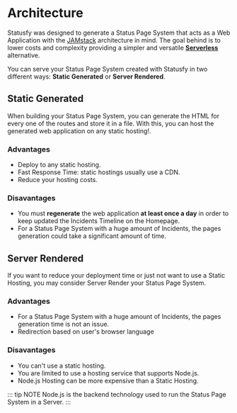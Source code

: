 # Architecture

Statusfy was designed to generate a Status Page System that acts as a Web Application with the [JAMstack](https://jamstack.org/) architecture in mind. The goal behind is to lower costs and complexity providing a simpler and versatile [**Serverless**](https://serverless.com/learn/overview/) alternative. 

You can serve your Status Page System created with Statusfy in two different ways: **Static Generated** or **Server Rendered**.

## Static Generated

When building your Status Page System, you can generate the HTML for every one of the routes and store it in a file. With this, you can host the generated web application on any static hosting!.

### Advantages

- Deploy to any static hosting.
- Fast Response Time: static hostings usually use a CDN.
- Reduce your hosting costs.

### Disavantages

- You must **regenerate** the web application **at least once a day** in order to keep updated the Incidents Timeline on the Homepage.
- For a Status Page System with a huge amount of Incidents, the pages generation could take a significant amount of time.

## Server Rendered

If you want to reduce your deployment time or just not want to use a Static Hosting, you may consider Server Render your Status Page System.

### Advantages

- For a Status Page System with a huge amount of Incidents, the pages generation time is not an issue.
- Redirection based on user's browser language

### Disavantages

- You can't use a static hosting.
- You are limited to use a hosting service that supports Node.js.
- Node.js Hosting can be more expensive than a Static Hosting.

::: tip NOTE
Node.js is the backend technology used to run the Status Page System in a Server.
:::

